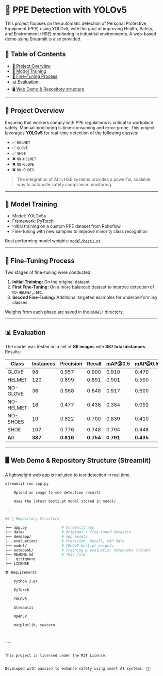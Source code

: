 # 🦺 PPE Detection with YOLOv5

This project focuses on the automatic detection of Personal Protective Equipment (PPE) using YOLOv5, with the goal of improving Health, Safety, and Environment (HSE) monitoring in industrial environments. A web-based demo using Streamlit is also provided.

## 📌 Table of Contents

- [🎯 Project Overview](#-project-overview)
- [🧠 Model Training](#-model-training)
- [🔁 Fine-Tuning Process](#-fine-tuning-process)
- [📊 Evaluation](#-evaluation)
- [🖥️ Web Demo & Repository structure](#️-web-demo-streamlit)


---

## 🎯 Project Overview

Ensuring that workers comply with PPE regulations is critical to workplace safety. Manual monitoring is time-consuming and error-prone. This project leverages **YOLOv5** for real-time detection of the following classes:

- ✅ `HELMET`
- ✅ `GLOVE`
- ✅ `SHOE`
- ❌ `NO-HELMET`
- ❌ `NO-GLOVE`
- ❌ `NO-SHOES`

> The integration of AI in HSE systems provides a powerful, scalable way to automate safety compliance monitoring.

---

## 🧠 Model Training

- Model: YOLOv5s
- Framework: PyTorch
- Initial training on a custom PPE dataset from Roboflow
- Fine-tuning with new samples to improve minority class recognition

Best performing model weights: [`model/best2.pt`](model/)

---

## 🔁 Fine-Tuning Process

Two stages of fine-tuning were conducted:

1. **Initial Training:** On the original dataset
2. **First Fine-Tuning:** On a more balanced dataset to improve detection of `NO-HELMET`,..etc.
3. **Second Fine-Tuning:** Additional targeted examples for underperforming classes

Weights from each phase are saved in the `model/` directory.

---

## 📊 Evaluation

The model was tested on a set of **86 images** with **387 total instances**. Results:

| Class       | Instances | Precision | Recall | mAP@0.5 | mAP@0.5:0.95 |
|-------------|-----------|-----------|--------|---------|--------------|
| GLOVE       | 98        | 0.957     | 0.900  | 0.910   | 0.470        |
| HELMET      | 120       | 0.899     | 0.891  | 0.901   | 0.590        |
| NO-GLOVE    | 36        | 0.968     | 0.848  | 0.917   | 0.600        |
| NO-HELMET   | 16        | 0.477     | 0.438  | 0.384   | 0.092        |
| NO-SHOES    | 10        | 0.822     | 0.700  | 0.839   | 0.410        |
| SHOE        | 107       | 0.776     | 0.748  | 0.794   | 0.448        |
| **All**     | **387**   | **0.816** | **0.754** | **0.791** | **0.435** |


---

## 🖥️ Web Demo & Repository Structure (Streamlit)


A lightweight web app is included to test detection in real time.

```bash
streamlit run app.py

    Upload an image to see detection results

    Uses the latest best2.pt model stored in model/

---

## 📂 Repository Structure

├── app.py                # Streamlit app
├── data/                 # Original + fine-tuned datasets
├── demoapp/              # App assets
├── evaluation/           # Precision, Recall, mAP data
├── model/                # YOLOv5 best.pt weights
├── notebook/             # Training & evaluation notebooks (Colab)
├── README.md             # This file
├── .gitignore
├── LICENSE

🛠️ Requirements

    Python 3.8+

    PyTorch

    YOLOv5

    Streamlit

    OpenCV

    matplotlib, seaborn



---


This project is licensed under the MIT License.


Developed with passion to enhance safety using smart AI systems. 🤖🦺